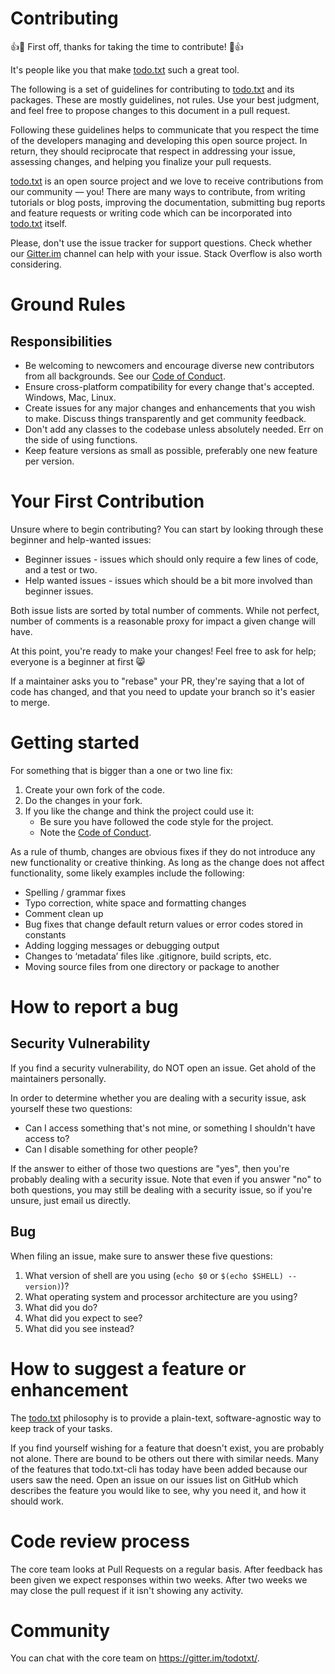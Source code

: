 # Contributing

:+1::tada: First off, thanks for taking the time to contribute! :tada::+1:

It's people like you that make [todo.txt] such a great tool.

The following is a set of guidelines for contributing to [todo.txt] and its packages. These are mostly guidelines, not rules. Use your best judgment, and feel free to propose changes to this document in a pull request.

Following these guidelines helps to communicate that you respect the time of the developers managing and developing this open source project. In return, they should reciprocate that respect in addressing your issue, assessing changes, and helping you finalize your pull requests.

[todo.txt] is an open source project and we love to receive contributions from our community — you! There are many ways to contribute, from writing tutorials or blog posts, improving the documentation, submitting bug reports and feature requests or writing code which can be incorporated into [todo.txt] itself.

Please, don't use the issue tracker for support questions. Check whether our [Gitter.im] channel can help with your issue. Stack Overflow is also worth considering.

# Ground Rules

## Responsibilities

- Be welcoming to newcomers and encourage diverse new contributors from all backgrounds. See our [Code of Conduct].
- Ensure cross-platform compatibility for every change that's accepted. Windows, Mac, Linux.
- Create issues for any major changes and enhancements that you wish to make. Discuss things transparently and get community feedback.
- Don't add any classes to the codebase unless absolutely needed. Err on the side of using functions.
- Keep feature versions as small as possible, preferably one new feature per version.

# Your First Contribution

Unsure where to begin contributing? You can start by looking through these beginner and help-wanted issues:

- Beginner issues - issues which should only require a few lines of code, and a test or two.
- Help wanted issues - issues which should be a bit more involved than beginner issues.

Both issue lists are sorted by total number of comments. While not perfect, number of comments is a reasonable proxy for impact a given change will have.

At this point, you're ready to make your changes! Feel free to ask for help; everyone is a beginner at first :smile_cat:

If a maintainer asks you to "rebase" your PR, they're saying that a lot of code has changed, and that you need to update your branch so it's easier to merge.

# Getting started

For something that is bigger than a one or two line fix:

1. Create your own fork of the code.
1. Do the changes in your fork.
1. If you like the change and think the project could use it:
    - Be sure you have followed the code style for the project.
    - Note the [Code of Conduct].

As a rule of thumb, changes are obvious fixes if they do not introduce any new functionality or creative thinking. As long as the change does not affect functionality, some likely examples include the following:

- Spelling / grammar fixes
- Typo correction, white space and formatting changes
- Comment clean up
- Bug fixes that change default return values or error codes stored in constants
- Adding logging messages or debugging output
- Changes to ‘metadata’ files like .gitignore, build scripts, etc.
- Moving source files from one directory or package to another

# How to report a bug

## Security Vulnerability

If you find a security vulnerability, do NOT open an issue. Get ahold of the maintainers personally.

In order to determine whether you are dealing with a security issue, ask yourself these two questions:

- Can I access something that's not mine, or something I shouldn't have access to?
- Can I disable something for other people?

If the answer to either of those two questions are "yes", then you're probably dealing with a security issue. Note that even if you answer "no" to both questions, you may still be dealing with a security issue, so if you're unsure, just email us directly.

## Bug

When filing an issue, make sure to answer these five questions:

1. What version of shell are you using (`echo $0` or `$(echo $SHELL) --version)`)?
1. What operating system and processor architecture are you using?
1. What did you do?
1. What did you expect to see?
1. What did you see instead?

# How to suggest a feature or enhancement

The [todo.txt] philosophy is to provide a plain-text, software-agnostic way to keep track of your tasks.

If you find yourself wishing for a feature that doesn't exist, you are probably not alone. There are bound to be others out there with similar needs. Many of the features that todo.txt-cli has today have been added because our users saw the need. Open an issue on our issues list on GitHub which describes the feature you would like to see, why you need it, and how it should work.

# Code review process

The core team looks at Pull Requests on a regular basis. After feedback has been given we expect responses within two weeks. After two weeks we may close the pull request if it isn't showing any activity.

# Community

You can chat with the core team on https://gitter.im/todotxt/.

[todo.txt]: https://github.com/todotxt/
[Code of Conduct]: ./CODE_OF_CONDUCT.md
[Gitter.im]: https://gitter.im/todotxt/
